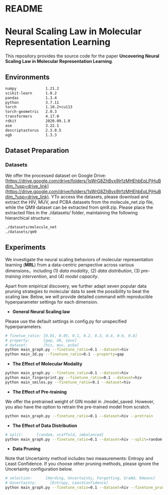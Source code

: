 # README

# Neural Scaling Law in Molecular Representation Learning

This repository provides the source code for the paper **Uncovering Neural Scaling Law in Molecular Representation Learning**. 

## Environments

```markdown
numpy             1.21.2
scikit-learn      1.0.2
pandas            1.3.4
python            3.7.11
torch             1.10.2+cu113
torch-geometric   2.0.3
transformers      4.17.0
rdkit             2020.09.1.0
ase               3.22.1
descriptastorus   2.3.0.5
ogb               1.3.3
```

## Dataset Preparation

### Datasets

We offer the processed dataset on Google Drive: [https://drive.google.com/drive/folders/1sWrG8ZhBvx9lrfzMHEhbEpLPjHuBdjm_?usp=drive_link](https://drive.google.com/drive/folders/1sWrG8ZhBvx9lrfzMHEhbEpLPjHuBdjm_?usp=drive_link). YTo access the datasets, please download and extract the HIV, MUV, and PCBA datasets from the molecule_net.zip file, while the QM9 dataset can be extracted from qm9.zip. Please place the extracted files in the ./datasets/ folder, maintaining the following hierarchical structure:

```bash
./datasets/molecule_net
./datasets/qm9
```

## Experiments

We investigate the neural scaling behaviors of molecular representation learning (**MRL**) from a data-centric perspective across various dimensions，including (1) *data modality*, (2) *data distribution*, (3) *pre-training intervention*, and (4) *model capacity*. 

Apart from empirical discovery, we further adapt seven popular data pruning strategies to molecular data to seek the possibility to beat the scaling law. Below, we will provide detailed command with reproducible hyperparameter settings for each dimension. 

- **General Neural Scaling law**

Please use the default settings in config.py for unspecified hyperparameters.

```bash
# finetue_ratio: [0.01, 0.05, 0.1, 0.2, 0.3, 0.4, 0.6, 0.8]
# property:      [gap, U0, zpve]
# dataset:       [hiv, muv, pcba]
python main_graph.py --finetune_ratio=0.1 --dataset=hiv
python main_3d.py --finetune_ratio=0.1 --property=gap
```

- **The Effect of Molecular Modality**

```bash
python main_graph.py --finetune_ratio=0.1 --dataset=hiv
python main_fingerprint.py --finetune_ratio=0.1 --dataset=hiv
python main_smiles.py --finetune_ratio=0.1 --dataset=hiv
```

- **The Effect of Pre-training**

We offer the pretrained weight of GIN model in ./model_saved. However, you also have the option to retrain the pre-trained model from scratch.

```bash
python main_graph.py --finetune_ratio=0.1 --dataset=hiv --pretrain
```

- **The Effect of Data Distribution**

```bash
# split:      [random, scaffold, imbalanced]
python main_graph.py --finetune_ratio=0.1 --dataset=hiv --split=random
```

- **Data Pruning**

Note that Uncertainty method includes two measurements: Entropy and Least Confidence. If you choose other pruning methods, please ignore the Uncertainty configuration below.

```bash
# selection:      [Herding, Uncertainty, Forgetting, GraNd, Kmeans]
# Uncertainty:      [Entropy, LeastConfidence]
python main_graph.py --finetune_ratio=0.1 --dataset=hiv --finetune_pruning --selection=Kmeans --uncertainty=Entropy
```